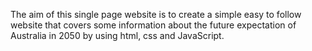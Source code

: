 The aim of this single page website is to create a simple easy to follow website that covers some information about 
the future expectation of Australia in 2050 by using html, css and JavaScript. 